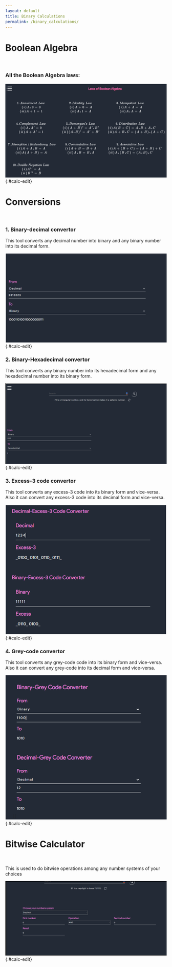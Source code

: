 ```yaml
---
layout: default
title: Binary Calculations
permalink: /binary_calculations/
---
```


# Boolean Algebra
<br>

### All the Boolean Algebra laws:

![](../public/images/1.PNG){:#calc-edit}

# Conversions
<br>

### 1. Binary-decimal convertor

This tool converts any decimal number into binary and any binary number into its decimal form.

![](../public/images/bin-dec.PNG){:#calc-edit}

### 2. Binary-Hexadecimal convertor

This tool converts any binary number into its hexadecimal form and any hexadecimal number into its binary form.

![](../public/images/bin-hex.PNG){:#calc-edit}

### 3. Excess-3 code convertor

This tool converts any excess-3 code into its  binary form and vice-versa. Also it can convert any excess-3 code into its decimal form and vice-versa.

![](../public/images/excess3-dec.PNG){:#calc-edit}

### 4. Grey-code convertor

This tool converts any grey-code code into its  binary form and vice-versa. Also it can convert any grey-code into its decimal form and vice-versa.

![](../public/images/grey-dec.PNG){:#calc-edit}

# Bitwise Calculator
<br>

This is used to do bitwise operations among any number systems of your choices

![](../public/images/bit-cal.PNG){:#calc-edit}

